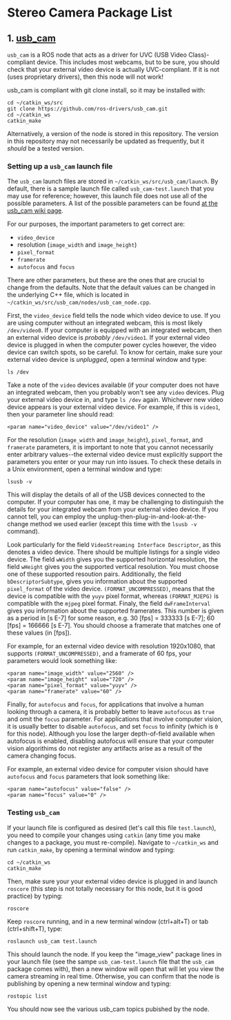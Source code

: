 # Stereo Camera Package List

## 1. [usb_cam](https://github.com/ros-drivers/usb_cam)

`usb_cam` is a ROS node that acts as a driver for UVC (USB Video Class)-compliant device.  This includes most webcams, but to be sure, you should check that your external video device is actually UVC-compliant.  If it is not (uses proprietary drivers),  then this node will not work!

usb_cam is compliant with git clone install, so it may be installed with:
```
cd ~/catkin_ws/src
git clone https://github.com/ros-drivers/usb_cam.git
cd ~/catkin_ws
catkin_make
```

Alternatively, a version of the node is stored in this repository.  The version in this repository may not necessarily be updated as frequently, but it *should* be a tested version.

### Setting up a `usb_cam` launch file
The `usb_cam` launch files are stored in `~/catkin_ws/src/usb_cam/launch`.  By default, there is a sample launch file called `usb_cam-test.launch` that you may use for reference; however, this launch file does not use all of the possible parameters.  A list of the possible parameters can be found [at the usb_cam wiki page](http://wiki.ros.org/usb_cam).

For our purposes, the important parameters to get correct are:

   - `video_device`
   - resolution (`image_width` and `image_height`)
   - `pixel_format`
   - `framerate`
   - `autofocus` and `focus`
 
There are other parameters, but these are the ones that are crucial to change from the defaults.  Note that the default values can be changed in the underlying C++ file, which is located in `~/catkin_ws/src/usb_cam/nodes/usb_cam_node.cpp`.

First, the `video_device` field tells the node which video device to use.  If you are using computer without an integrated webcam, this is most likely `/dev/video0`.  If your computer is equipped with an integrated webcam, then an external video device is *probably* `/dev/video1`.  If your external video device is plugged in when the computer power cycles however, the video device can switch spots, so be careful.  To know for certain, make sure your external video device is *unplugged*, open a terminal window and type:

```
ls /dev
```

Take a note of the `video` devices available (if your computer does not have an integrated webcam, then you probably won't see any `video` devices.  Plug your external video device in, and type `ls /dev` again.  Whichever new video device appears is your external video device.  For example, if this is `video1`, then your parameter line should read:

```
<param name="video_device" value="/dev/video1" />
```

For the resolution (`image_width` and `image_height`), `pixel_format`, and `framerate` parameters, it is important to note that you cannot necessarily enter arbitrary values--the external video device must explicitly support the parameters you enter or your may run into issues.  To check these details in a Unix environment, open a terminal window and type:

```
lsusb -v
```

This will display the details of all of the USB devices connected to the computer.  If your computer has one, it may be challenging to distinguish the details for your integrated webcam from your external video device.  If you cannot tell, you can employ the unplug-then-plug-in-and-look-at-the-change method we used earlier (except this time with the `lsusb -v` command).  

Look particularly for the field `VideoStreaming Interface Descriptor`, as this denotes a video device.  There should be multiple listings for a single video device.  The field `wWidth` gives you the supported horizontal resolution, the field `wHeight` gives you the supported vertical resolution.  You must choose one of these supported resoution pairs.  Additionally, the field `bDescriptorSubtype`, gives you information about the supported `pixel_format` of the video device.  `(FORMAT_UNCOMPRESSED)`, means that the device is compatible with the `yuyv` pixel format, whereas `(FORMAT_MJEPG)` is compatible with the `mjpeg` pixel format.  Finaly, the field `dwFrameInterval` gives you information about the supported framerates.  This number is given as a period in [s E-7] for some reason, e.g. 30 [fps] = 333333 [s E-7]; 60 [fps] = 166666 [s E-7].  You should choose a framerate that matches one of these values (in [fps]).

For example, for an external video device with resolution 1920x1080, that supports `(FORMAT_UNCOMPRESSED)`, and a framerate of 60 fps, your parameters would look something like:

```
<param name="image_width" value="2560" />
<param name="image_height" value="720" />
<param name="pixel_format" value="yuyv" />
<param name="framerate" value="60" />
```

Finally, for `autofocus` and `focus`, for applications that involve a human looking through a camera, it is probably better to leave `autofocus` as `true` and omit the `focus` parameter.  For applications that involve computer vision, it is usually better to disable `autofocus`, and set `focus` to infinity (which is `0` for this node).  Although you lose the larger depth-of-field available when autofocus is enabled, disabling autofocus will ensure that your computer vision algorithims do not register any artifacts arise as a result of the camera changing focus.

For example, an external video device for computer vision should have `autofocus` and `focus` parameters that look something like:

```
<param name="autofocus" value="false" />
<param name="focus" value="0" />
```

### Testing `usb_cam`
If your launch file is configured as desired (let's call this file `test.launch`), you need to compile your changes using `catkin` (any time you make changes to a package, you must re-compile).  Navigate to `~/catkin_ws` and run `catkin_make`, by opening a terminal window and typing:

```
cd ~/catkin_ws
catkin_make
```

Then, make sure your your external video device is plugged in and launch `roscore` (this step is not totally necessary for this node, but it is good practice) by typing:

```
roscore
```

Keep `roscore` running, and in a new terminal window (ctrl+alt+T) or tab (ctrl+shift+T), type:

```
roslaunch usb_cam test.launch
```

This should launch the node.  If you keep the "image_view" package lines in your launch file (see the sampe `usb_cam-test.launch` file that the `usb_cam` package comes with), then a new window will open that will let you view the camera streaming in real time.  Otherwise, you can confirm that the node is publishing by opening a new terminal window and typing:

```
rostopic list
```

You should now see the various usb_cam topics pubished by the node.  

